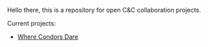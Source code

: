 Hello there, this is a repository for open C&C collaboration projects.

Current projects:

- [Where Condors Dare](https://github.com/cnccollab/condor/blob/main/condor.md)
